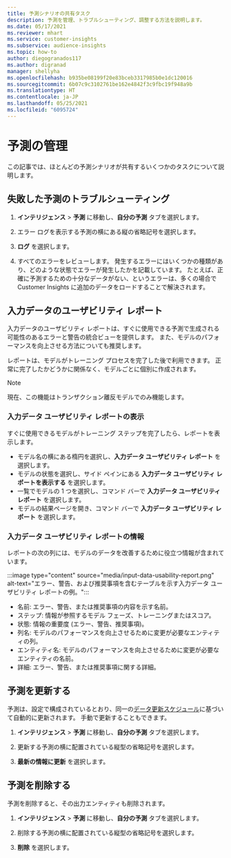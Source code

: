 ```yaml
---
title: 予測シナリオの共有タスク
description: 予測を管理、トラブルシューティング、調整する方法を説明します。
ms.date: 05/17/2021
ms.reviewer: mhart
ms.service: customer-insights
ms.subservice: audience-insights
ms.topic: how-to
author: diegogranados117
ms.author: digranad
manager: shellyha
ms.openlocfilehash: b935be08199f20e83bceb3317985b0e1dc120016
ms.sourcegitcommit: 6b07c9c3102761be162e4842f3c9fbc19f948a9b
ms.translationtype: HT
ms.contentlocale: ja-JP
ms.lasthandoff: 05/25/2021
ms.locfileid: "6095724"
---
```

# <a name="manage-predictions"></a>予測の管理

この記事では、ほとんどの予測シナリオが共有するいくつかのタスクについて説明します。

## <a name="troubleshoot-a-failed-prediction"></a>失敗した予測のトラブルシューティング

1. **インテリジェンス** > **予測** に移動し、**自分の予測** タブを選択します。

1. エラー ログを表示する予測の横にある縦の省略記号を選択します。

1. **ログ** を選択します。

1. すべてのエラーをレビューします。 発生するエラーにはいくつかの種類があり、どのような状態でエラーが発生したかを記載しています。 たとえば、正確に予測するための十分なデータがない、というエラーは、多くの場合で Customer Insights に追加のデータをロードすることで解決されます。

## <a name="input-data-usability-report"></a>入力データのユーザビリティ レポート

入力データのユーザビリティ レポートは、すぐに使用できる予測で生成される可能性のあるエラーと警告の統合ビューを提供します。 また、モデルのパフォーマンスを向上させる方法についても推奨します。

レポートは、モデルがトレーニング プロセスを完了した後で利用できます。 正常に完了したかどうかに関係なく、モデルごとに個別に作成されます。

> [!NOTE]
> 現在、この機能はトランザクション離反モデルでのみ機能します。

### <a name="view-the-input-data-usability-report"></a>入力データ ユーザビリティ レポートの表示

すぐに使用できるモデルがトレーニング ステップを完了したら、レポートを表示します。
- モデル名の横にある楕円を選択し、**入力データ ユーザビリティ レポート** を選択します。
- モデルの状態を選択し、サイド ペインにある **入力データ ユーザビリティ レポートを表示する** を選択します。
- 一覧でモデルの 1 つを選択し、コマンド バーで **入力データ ユーザビリティ レポート** を選択します。
- モデルの結果ページを開き、コマンド バーで **入力データ ユーザビリティ レポート** を選択します。

### <a name="information-in-the-input-data-usability-report"></a>入力データ ユーザビリティ レポートの情報

レポートの次の列には、モデルのデータを改善するために役立つ情報が含まれています。

:::image type="content" source="media/input-data-usability-report.png" alt-text="エラー、警告、および推奨事項を含むテーブルを示す入力データ ユーザビリティ レポートの例。":::

- 名前: エラー、警告、または推奨事項の内容を示す名前。
- ステップ: 情報が参照するモデル フェーズ、トレーニングまたはスコア。
- 状態: 情報の重要度 (エラー、警告、推奨事項)。
- 列名: モデルのパフォーマンスを向上させるために変更が必要なエンティティの列。
- エンティティ名: モデルのパフォーマンスを向上させるために変更が必要なエンティティの名前。
- 詳細: エラー、警告、または推奨事項に関する詳細。

## <a name="refresh-a-prediction"></a>予測を更新する

予測は、設定で構成されているとおり、同一の[データ更新スケジュール](system.md#schedule-tab)に基づいて自動的に更新されます。 手動で更新することもできます。

1. **インテリジェンス** > **予測** に移動し、**自分の予測** タブを選択します。

1. 更新する予測の横に配置されている縦型の省略記号を選択します。

1. **最新の情報に更新** を選択します。

## <a name="delete-a-prediction"></a>予測を削除する

予測を削除すると、その出力エンティティも削除されます。

1. **インテリジェンス** > **予測** に移動し、**自分の予測** タブを選択します。

1. 削除する予測の横に配置されている縦型の省略記号を選択します。

1. **削除** を選択します。
